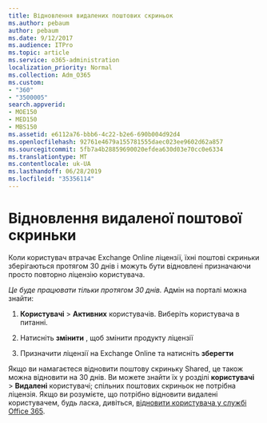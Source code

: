 ```yaml
---
title: Відновлення видалених поштових скриньок
ms.author: pebaum
author: pebaum
ms.date: 9/12/2017
ms.audience: ITPro
ms.topic: article
ms.service: o365-administration
localization_priority: Normal
ms.collection: Adm_O365
ms.custom:
- "360"
- "3500005"
search.appverid:
- MOE150
- MED150
- MBS150
ms.assetid: e6112a76-bbb6-4c22-b2e6-690b004d92d4
ms.openlocfilehash: 92761e4679a155781555daec023ee9602d62a857
ms.sourcegitcommit: 5fb7a4b28859690020efdea630d03e70cc0e6334
ms.translationtype: MT
ms.contentlocale: uk-UA
ms.lasthandoff: 06/28/2019
ms.locfileid: "35356114"
---
```

# <a name="restore-a-deleted-mailbox"></a>Відновлення видаленої поштової скриньки

Коли користувач втрачає Exchange Online ліцензії, їхні поштові скриньки зберігаються протягом 30 днів і можуть бути відновлені призначаючи просто повторно ліцензію користувача.
  
 *Це буде працювати тільки протягом 30 днів.*  Адмін на порталі можна знайти:
  
1. **Користувачі** \> **Активних** користувачів. Виберіть користувача в питанні.

2. Натисніть **змінити** , щоб змінити продукту ліцензії

3. Призначити ліцензії на Exchange Online та натисніть **зберегти**

Якщо ви намагаєтеся відновити поштову скриньку Shared, це також можна відновити на 30 днів. Ви можете знайти їх у розділі **користувачі** \> **Видалені** користувачі; спільних поштових скриньок не потрібна ліцензія. Якщо ви розумієте, що потрібно відновити видалені користувачем, будь ласка, дивіться, [відновити користувача у службі Office 365](https://docs.microsoft.com/en-us/office365/admin/add-users/restore-user).
  